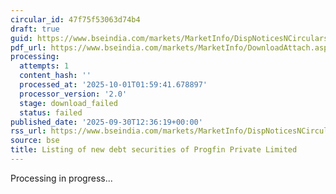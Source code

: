 ```yaml
---
circular_id: 47f75f53063d74b4
draft: true
guid: https://www.bseindia.com/markets/MarketInfo/DispNoticesNCirculars.aspx?Noticeid={75FED626-E48F-45BB-8AC8-C0BFF9E83B79}&noticeno=20250930-55&dt=09/30/2025&icount=55&totcount=114&flag=0
pdf_url: https://www.bseindia.com/markets/MarketInfo/DownloadAttach.aspx?id=20250930-55&attachedId=
processing:
  attempts: 1
  content_hash: ''
  processed_at: '2025-10-01T01:59:41.678897'
  processor_version: '2.0'
  stage: download_failed
  status: failed
published_date: '2025-09-30T12:36:19+00:00'
rss_url: https://www.bseindia.com/markets/MarketInfo/DispNoticesNCirculars.aspx?Noticeid={75FED626-E48F-45BB-8AC8-C0BFF9E83B79}&noticeno=20250930-55&dt=09/30/2025&icount=55&totcount=114&flag=0
source: bse
title: Listing of new debt securities of Progfin Private Limited
---
```


Processing in progress...